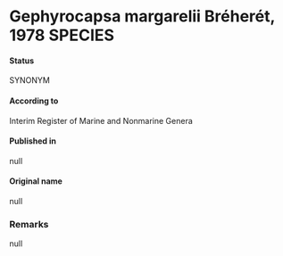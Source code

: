 Gephyrocapsa margarelii Bréherét, 1978 SPECIES
=======

#### Status
SYNONYM

#### According to
Interim Register of Marine and Nonmarine Genera

#### Published in
null

#### Original name
null

### Remarks
null